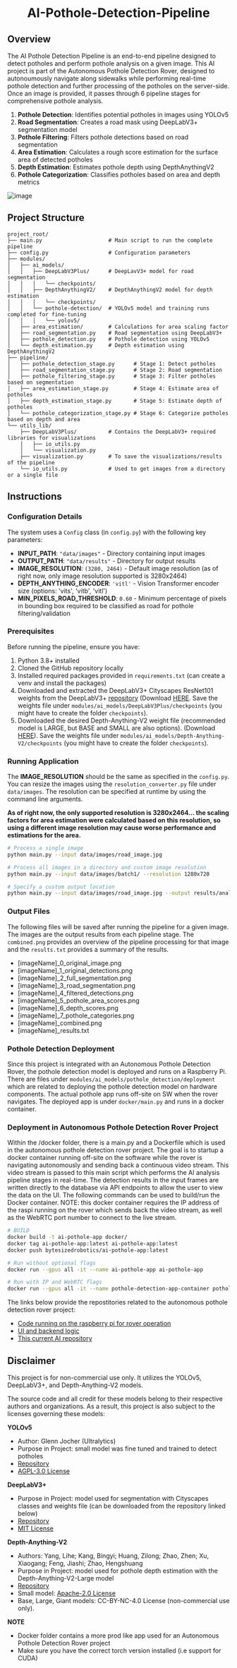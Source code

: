 <h1 align="center">
AI-Pothole-Detection-Pipeline
</h1>

## Overview
The AI Pothole Detection Pipeline is an end-to-end pipeline designed to detect potholes and perform pothole analysis on a given image. This AI project is part of the Autonomous Pothole Detection Rover, designed to autonoumously navigate along sidewalks while performing real-time pothole detection and further processing of the potholes on the server-side. Once an image is provided, it passes through 6 pipeline stages for comprehensive pothole analysis.

1. **Pothole Detection**: Identifies potential potholes in images using YOLOv5
2. **Road Segmentation**: Creates a road mask using DeepLabV3+ segmentation model
3. **Pothole Filtering**: Filters pothole detections based on road segmentation
4. **Area Estimation**: Calculates a rough score estimation for the surface area of detected potholes
5. **Depth Estimation**: Estimates pothole depth using DepthAnythingV2
6. **Pothole Categorization**: Classifies potholes based on area and depth metrics

![image](https://github.com/user-attachments/assets/b8fb04f0-22ae-447a-be93-f2df64a94c5d)

## Project Structure
```
project_root/
├── main.py                     # Main script to run the complete pipeline
├── config.py                   # Configuration parameters
├── modules/
│   ├── ai_models/
│   │   ├── DeepLabV3Plus/      # DeepLavV3+ model for road segmentation
│   │   │   └── checkpoints/
│   │   ├── DepthAnythingV2/    # DepthAnythingV2 model for depth estimation
│   │   │   └── checkpoints/
│   │   └── pothole-detection/  # YOLOv5 model and training runs completed for fine-tuning
│   │   │   └── yolov5/
│   ├── area_estimation/        # Calculations for area scaling factor
│   ├── road_segmentation.py    # Road segmentation using DeepLabV3+
│   ├── pothole_detection.py    # Pothole detection using YOLOv5
│   └── depth_estimation.py     # Depth estimation using DepthAnythingV2
├── pipeline/
│   ├── pothole_detection_stage.py      # Stage 1: Detect potholes
│   ├── road_segmentation_stage.py      # Stage 2: Road segmentation
│   ├── pothole_filtering_stage.py      # Stage 3: Filter potholes based on segmentation
│   ├── area_estimation_stage.py        # Stage 4: Estimate area of potholes
│   ├── depth_estimation_stage.py       # Stage 5: Estimate depth of potholes
│   └── pothole_categorization_stage.py # Stage 6: Categorize potholes based on depth and area
└── utils_lib/
    ├── DeepLabV3Plus/          # Contains the DeepLabV3+ required libraries for visualizations
    │   ├── io_utils.py
    │   └── visualization.py
    ├── visualization.py        # To save the visualizations/results of the pipeline
    └── io_utils.py             # Used to get images from a directory or a single file
```

## Instructions
### Configuration Details
The system uses a `Config` class (in `config.py`) with the following key parameters:
- **INPUT_PATH**: `"data/images"` - Directory containing input images
- **OUTPUT_PATH**: `"data/results"` - Directory for output results
- **IMAGE_RESOLUTION**: `(3280, 2464)` - Default image resolution (as of right now, only image resolution supported is 3280x2464)
- **DEPTH_ANYTHING_ENCODER**: `'vitl'` - Vision Transformer encoder size (options: 'vits', 'vitb', 'vitl')
- **MIN_PIXELS_ROAD_THRESHOLD**: `0.60` - Minimum percentage of pixels in bounding box required to be classified as road for pothole filtering/validation

### Prerequisites
Before running the pipeline, ensure you have:

1. Python 3.8+ installed
2. Cloned the GitHub repository locally
3. Installed required packages provided in `requirements.txt` (can create a venv and install the packages)
4. Downloaded and extracted the DeepLabV3+ Cityscapes ResNet101 weights from the DeepLabV3+ [repository](https://github.com/VainF/DeepLabV3Plus-Pytorch/) (Download [HERE](https://drive.google.com/file/d/1t7TC8mxQaFECt4jutdq_NMnWxdm6B-Nb/view). Save the weights file under `modules/ai_models/DeepLabV3Plus/checkpoints` (you might have to create the folder `checkpoints`).
5. Downloaded the desired Depth-Anything-V2 weight file (recommended model is LARGE, but BASE and SMALL are also options). (Download [HERE](https://drive.google.com/file/d/1t7TC8mxQaFECt4jutdq_NMnWxdm6B-Nb/view)). Save the weights file under `modules/ai_models/Depth-Anything-V2/checkpoints` (you might have to create the folder `checkpoints`).

### Running Application
The **IMAGE_RESOLUTION** should be the same as specified in the `config.py`. You can resize the images using the `resolution_converter.py` file under `data/images`. The resolution can be specified at runtime by using the command line arguments. 

**As of right now, the only supported resolution is 3280x2464... the scaling factors for area estimation were calculated based on this resolution, so using a different image resolution may cause worse performance and estimations for the area.**
```bash
# Process a single image
python main.py --input data/images/road_image.jpg

# Process all images in a directory and custom image resolution
python main.py --input data/images/batch1/ --resolution 1280x720

# Specify a custom output location
python main.py --input data/images/road_image.jpg --output results/analysis/
```

### Output Files
The following files will be saved after running the pipeline for a given image. The images are the output results from each pipeline stage. The `combined.png` provides an overview of the pipeline processing for that image and the `results.txt` provides a summary of the results.
- [imageName]_0_original_image.png
- [imageName]_1_original_detections.png
- [imageName]_2_full_segmentation.png
- [imageName]_3_road_segmentation.png
- [imageName]_4_filtered_detections.png
- [imageName]_5_pothole_area_scores.png
- [imageName]_6_depth_scores.png
- [imageName]_7_pothole_categories.png
- [imageName]_combined.png
- [imageName]_results.txt



### Pothole Detection Deployment
Since this project is integrated with an Autonomous Pothole Detection Rover, the pothole detection model is deployed and runs on a Raspberry Pi. There are files under `modules/ai_models/pothole_detection/deployment` which are related to deploying the pothole detection model on hardware components. The actual pothole app runs off-site on SW when the rover navigates. The deployed app is under `docker/main.py` and runs in a docker container.

### Deployment in Autonomous Pothole Detection Rover Project ###
Within the /docker folder, there is a main.py and a Dockerfile which is used in the autonomous pothole detection rover project. The goal is to startup a docker container running off-site on the software while the rover is navigating autonomously and sending back a continuous video stream. This video stream is passed to this main script which performs the AI analysis pipeline stages in real-time. The detection results in the input frames are written directly to the database via API endpoints to allow the user to view the data on the UI. The following commands can be used to build/run the Docker container. NOTE: this docker container requires the IP address of the raspi running on the rover which sends back the video stream, as well as the WebRTC port number to connect to the live stream.
```bash
# BUILD
docker build -t ai-pothole-app docker/
docker tag ai-pothole-app:latest ai-pothole-app:latest
docker push bytesizedrobotics/ai-pothole-app:latest

# Run without optional flags
docker run --gpus all -it --name ai-pothole-app ai-pothole-app

# Run with IP and WebRTC flags
docker run --gpus all -it --name pothole-detection-app-container pothole-detection-app -e RASPI_IP=... -e WEBRTC_PORT=...
```
The links below provide the repostitories related to the autonomous pothole detection rover project:
- [Code running on the raspberry pi for rover operation](https://github.com/ByteSizedRobotics/autonomous-navigation)
- [UI and backend logic](https://github.com/ByteSizedRobotics/rover-ui)
- [This current AI repository](https://github.com/ByteSizedRobotics/ai-pothole-pipeline)

## Disclaimer
This project is for non-commercial use only. It utilizes the YOLOv5, DeepLabV3+, and Depth-Anything-V2 models.

The source code and all credit for these models belong to their respective authors and organizations. As a result, this project is also subject to the licenses governing these models:

**YOLOv5**
- Author: Glenn Jocher (Ultralytics)
- Purpose in Project: small model was fine tuned and trained to detect potholes
- [Repository](https://github.com/ultralytics/yolov5)
- [AGPL-3.0 License](modules/ai_models/pothole-detection/yolov5/LICENSE)


**DeepLabV3+**
- Purpose in Project: model used for segmentation with Cityscapes classes and weights file (can be downloaded from the repository linked below)
- [Repository](https://github.com/VainF/DeepLabV3Plus-Pytorch/)
- [MIT License](modules/ai_models/DeepLabV3Plus/LICENSE)

**Depth-Anything-V2**
- Authors: Yang, Lihe; Kang, Bingyi; Huang, Zilong; Zhao, Zhen; Xu, Xiaogang; Feng, Jiashi; Zhao, Hengshuang
- Purpose in Project: model used for pothole depth estimation with the Depth-Anything-V2-Large model 
- [Repository](https://github.com/DepthAnything/Depth-Anything-V2/)
- Small model: [Apache-2.0 License](modules/ai_models/DepthAnythingV2/LICENSE)
- Base, Large, Giant models: CC-BY-NC-4.0 License (non-commercial use only).

**NOTE**
- Docker folder contains a more prod like app used for an Autonomous Pothole Detection Rover project
- Make sure you have the correct torch version installed (i.e support for CUDA)
